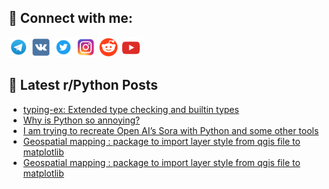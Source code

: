 ## 🔎 Connect with me:
[<img src="https://github.com/bullbesh/bullbesh/blob/main/images/Telegram.png" width="32" height="32" />](https://t.me/bullbesh)
[<img src="https://github.com/bullbesh/bullbesh/blob/main/images/VK.png" width="32" height="32" />](https://vk.com/bullbesh)
[<img src="https://github.com/bullbesh/bullbesh/blob/main/images/Twitter.png" width="32" height="32" />](https://twitter.com/bullbesh1)
[<img src="https://github.com/bullbesh/bullbesh/blob/main/images/Instagram.png" width="32" height="32" />](https://www.instagram.com/bullbesh)
[<img src="https://github.com/bullbesh/bullbesh/blob/main/images/Reddit.png" width="32" height="32" />](https://www.reddit.com/user/bullbesh)
[<img src="https://github.com/bullbesh/bullbesh/blob/main/images/YouTube.png" width="32" height="32" />](https://www.youtube.com/channel/UCtfjRs6uzgq5mfm8S06WTcg)

## 📕 Latest r/Python Posts
<!-- BLOG-POST-LIST:START -->
- [typing-ex: Extended type checking and builtin types](https://www.reddit.com/r/Python/comments/1avsgj7/typingex_extended_type_checking_and_builtin_types/)
- [Why is Python so annoying?](https://www.reddit.com/r/Python/comments/1avqtqg/why_is_python_so_annoying/)
- [I am trying to recreate Open AI’s Sora with Python and some other tools](https://www.reddit.com/r/Python/comments/1avo4pe/i_am_trying_to_recreate_open_ais_sora_with_python/)
- [Geospatial mapping : package to import layer style from qgis file to matplotlib](https://www.reddit.com/r/Python/comments/1avnlss/geospatial_mapping_package_to_import_layer_style/)
- [Geospatial mapping : package to import layer style from qgis file to matplotlib](https://www.reddit.com/r/Python/comments/1avnlln/geospatial_mapping_package_to_import_layer_style/)
<!-- BLOG-POST-LIST:END -->
